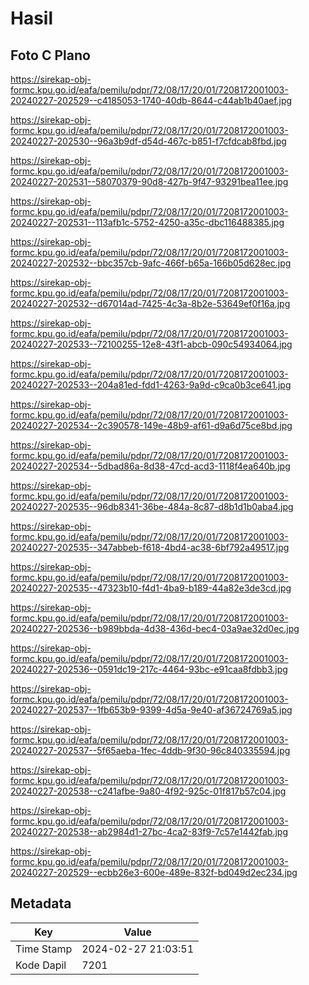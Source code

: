 # Hasil

## Foto C Plano

https://sirekap-obj-formc.kpu.go.id/eafa/pemilu/pdpr/72/08/17/20/01/7208172001003-20240227-202529--c4185053-1740-40db-8644-c44ab1b40aef.jpg

https://sirekap-obj-formc.kpu.go.id/eafa/pemilu/pdpr/72/08/17/20/01/7208172001003-20240227-202530--96a3b9df-d54d-467c-b851-f7cfdcab8fbd.jpg

https://sirekap-obj-formc.kpu.go.id/eafa/pemilu/pdpr/72/08/17/20/01/7208172001003-20240227-202531--58070379-90d8-427b-9f47-93291bea11ee.jpg

https://sirekap-obj-formc.kpu.go.id/eafa/pemilu/pdpr/72/08/17/20/01/7208172001003-20240227-202531--113afb1c-5752-4250-a35c-dbc116488385.jpg

https://sirekap-obj-formc.kpu.go.id/eafa/pemilu/pdpr/72/08/17/20/01/7208172001003-20240227-202532--bbc357cb-9afc-466f-b65a-166b05d628ec.jpg

https://sirekap-obj-formc.kpu.go.id/eafa/pemilu/pdpr/72/08/17/20/01/7208172001003-20240227-202532--d67014ad-7425-4c3a-8b2e-53649ef0f16a.jpg

https://sirekap-obj-formc.kpu.go.id/eafa/pemilu/pdpr/72/08/17/20/01/7208172001003-20240227-202533--72100255-12e8-43f1-abcb-090c54934064.jpg

https://sirekap-obj-formc.kpu.go.id/eafa/pemilu/pdpr/72/08/17/20/01/7208172001003-20240227-202533--204a81ed-fdd1-4263-9a9d-c9ca0b3ce641.jpg

https://sirekap-obj-formc.kpu.go.id/eafa/pemilu/pdpr/72/08/17/20/01/7208172001003-20240227-202534--2c390578-149e-48b9-af61-d9a6d75ce8bd.jpg

https://sirekap-obj-formc.kpu.go.id/eafa/pemilu/pdpr/72/08/17/20/01/7208172001003-20240227-202534--5dbad86a-8d38-47cd-acd3-1118f4ea640b.jpg

https://sirekap-obj-formc.kpu.go.id/eafa/pemilu/pdpr/72/08/17/20/01/7208172001003-20240227-202535--96db8341-36be-484a-8c87-d8b1d1b0aba4.jpg

https://sirekap-obj-formc.kpu.go.id/eafa/pemilu/pdpr/72/08/17/20/01/7208172001003-20240227-202535--347abbeb-f618-4bd4-ac38-6bf792a49517.jpg

https://sirekap-obj-formc.kpu.go.id/eafa/pemilu/pdpr/72/08/17/20/01/7208172001003-20240227-202535--47323b10-f4d1-4ba9-b189-44a82e3de3cd.jpg

https://sirekap-obj-formc.kpu.go.id/eafa/pemilu/pdpr/72/08/17/20/01/7208172001003-20240227-202536--b989bbda-4d38-436d-bec4-03a9ae32d0ec.jpg

https://sirekap-obj-formc.kpu.go.id/eafa/pemilu/pdpr/72/08/17/20/01/7208172001003-20240227-202536--0591dc19-217c-4464-93bc-e91caa8fdbb3.jpg

https://sirekap-obj-formc.kpu.go.id/eafa/pemilu/pdpr/72/08/17/20/01/7208172001003-20240227-202537--1fb653b9-9399-4d5a-9e40-af36724769a5.jpg

https://sirekap-obj-formc.kpu.go.id/eafa/pemilu/pdpr/72/08/17/20/01/7208172001003-20240227-202537--5f65aeba-1fec-4ddb-9f30-96c840335594.jpg

https://sirekap-obj-formc.kpu.go.id/eafa/pemilu/pdpr/72/08/17/20/01/7208172001003-20240227-202538--c241afbe-9a80-4f92-925c-01f817b57c04.jpg

https://sirekap-obj-formc.kpu.go.id/eafa/pemilu/pdpr/72/08/17/20/01/7208172001003-20240227-202538--ab2984d1-27bc-4ca2-83f9-7c57e1442fab.jpg

https://sirekap-obj-formc.kpu.go.id/eafa/pemilu/pdpr/72/08/17/20/01/7208172001003-20240227-202529--ecbb26e3-600e-489e-832f-bd049d2ec234.jpg


## Metadata

| Key        | Value               |
| ---------- | ------------------- |
| Time Stamp | 2024-02-27 21:03:51 |
| Kode Dapil | 7201                |



